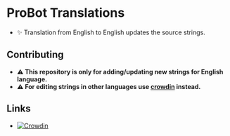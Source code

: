 # ProBot Translations

- ✨ Translation from English to English updates the source strings.

## Contributing

- **⚠ This repository is only for adding/updating new strings for English language.**
- **⚠ For editing strings in other languages use [crowdin](https://crowdin.com/project/probot) instead.**

## Links
- [![Crowdin](https://badges.crowdin.net/probot/localized.svg)](https://crowdin.com/project/probot)
